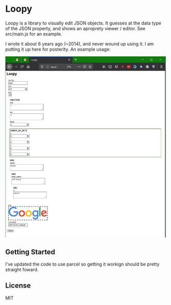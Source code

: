 # Loopy

Loopy is a library to visually edit JSON objects. It guesses at the data type of the JSON property, and shows an aproprety viewer / editor.  See src/main.js for an example.

I wrote it about 6 years ago (~2014), and never wound up using it. I am putting it up here for posterity. An example usage:

![Loopy screenshot](loopyexample.jpg)

## Getting Started

I've updated the code to use parcel so getting it workign should be pretty straight foward.

## License

MIT
